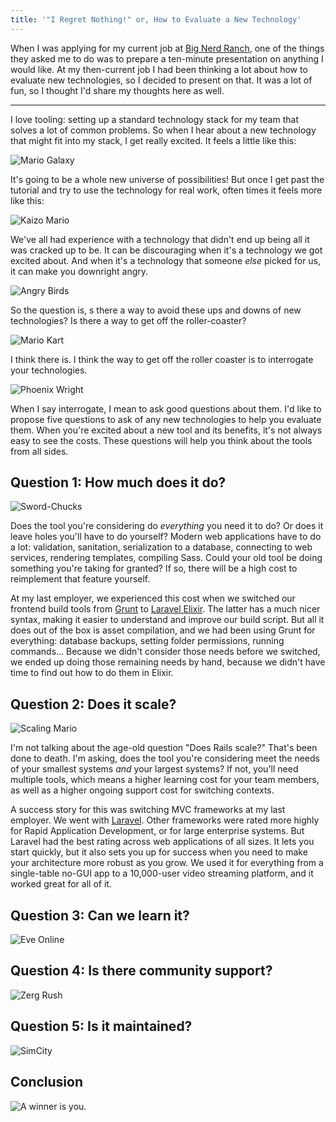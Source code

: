 ```yaml
---
title: '"I Regret Nothing!" or, How to Evaluate a New Technology'
---
```


When I was applying for my current job at [Big Nerd Ranch](http://bignerdranch.com), one of the things they asked me to do was to prepare a ten-minute presentation on anything I would like. At my then-current job I had been thinking a lot about how to evaluate new technologies, so I decided to present on that. It was a lot of fun, so I thought I'd share my thoughts here as well.

- - -

I love tooling: setting up a standard technology stack for my team that solves a lot of common problems. So when I hear about a new technology that might fit into my stack, I get really excited. It feels a little like this:

![Mario Galaxy](/img/posts/i-regret-nothing/galaxy.jpg)

It's going to be a whole new universe of possibilities! But once I get past the tutorial and try to use the technology for real work, often times it feels more like this:

![Kaizo Mario](/img/posts/i-regret-nothing/kaizo.gif)

We've all had experience with a technology that didn't end up being all it was cracked up to be. It can be discouraging when it's a technology we got excited about. And when it's a technology that someone *else* picked for us, it can make you downright angry.

![Angry Birds](/img/posts/i-regret-nothing/angry-birds.jpg)

So the question is, s there a way to avoid these ups and downs of new technologies? Is there a way to get off the roller-coaster?

![Mario Kart](/img/posts/i-regret-nothing/rainbow-road.gif)

I think there is. I think the way to get off the roller coaster is to interrogate your technologies.

![Phoenix Wright](/img/posts/i-regret-nothing/phoenix-wright.jpg)

When I say interrogate, I mean to ask good questions about them. I'd like to propose five questions to ask of any new technologies to help you evaluate them. When you're excited about a new tool and its benefits, it's not always easy to see the costs. These questions will help you think about the tools from all sides.

## Question 1: How much does it do?

![Sword-Chucks](/img/posts/i-regret-nothing/sword-chucks.jpg)

Does the tool you're considering do *everything* you need it to do? Or does it leave holes you'll have to do yourself? Modern web applications have to do a lot: validation, sanitation, serialization to a database, connecting to web services, rendering templates, compiling Sass. Could your old tool be doing something you're taking for granted? If so, there will be a high cost to reimplement that feature yourself.

At my last employer, we experienced this cost when we switched our frontend build tools from [Grunt](http://gruntjs.com/) to [Laravel Elixir](http://laravel.com/docs/5.1/elixir). The latter has a much nicer syntax, making it easier to understand and improve our build script. But all it does out of the box is asset compilation, and we had been using Grunt for everything: database backups, setting folder permissions, running commands... Because we didn't consider those needs before we switched, we ended up doing those remaining needs by hand, because we didn't have time to find out how to do them in Elixir.

## Question 2: Does it scale?

![Scaling Mario](/img/posts/i-regret-nothing/scale.gif)

I'm not talking about the age-old question "Does Rails scale?" That's been done to death. I'm asking, does the tool you're considering meet the needs of your smallest systems *and* your largest systems? If not, you'll need multiple tools, which means a higher learning cost for your team members, as well as a higher ongoing support cost for switching contexts.

A success story for this was switching MVC frameworks at my last employer. We went with [Laravel](http://laravel.com). Other frameworks were rated more highly for Rapid Application Development, or for large enterprise systems. But Laravel had the best rating across web applications of all sizes. It lets you start quickly, but it also sets you up for success when you need to make your architecture more robust as you grow. We used it for everything from a single-table no-GUI app to a 10,000-user video streaming platform, and it worked great for all of it.

## Question 3: Can we learn it?

![Eve Online](/img/posts/i-regret-nothing/eve.jpg)

## Question 4: Is there community support?

![Zerg Rush](/img/posts/i-regret-nothing/zerg.jpg)

## Question 5: Is it maintained?

![SimCity](/img/posts/i-regret-nothing/simcity.jpg)

## Conclusion

![A winner is you.](/img/posts/i-regret-nothing/a-winner-is-you.jpg)